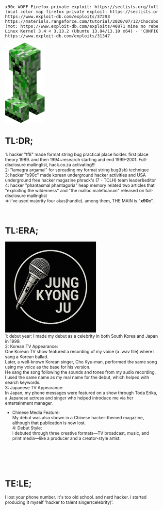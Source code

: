<pre>
x90c WOFF Firefox private exploit: https://seclists.org/fulldisclosure/2013/Aug/187
local color map firefox private exploit: https://seclists.org/fulldisclosure/2013/Aug/188
https://www.exploit-db.com/exploits/37293
https://materials.rangeforce.com/tutorial/2020/07/12/Chocobo-Root/ zeroday exploit
(mot: https://www.exploit-db.com/exploits/40871 mine no rebel's)
Linux Kernel 3.4 < 3.13.2 (Ubuntu 13.04/13.10 x64) - 'CONFIG_X86_X32=y' Local Privilege Escalation (3):
https://www.exploit-db.com/exploits/31347
</pre>
<img src="kripertotor.png"><br>
# TL:DR;
1: hacker "tf8" made format string bug practical place holder. first place theory 1989. and then 1994~research starting and end 1999-2001. Full-disclosure mailinglist, hack.co.za activating!!!<br>
2: "lamagra argamal" for spreading my format string bug(fsb) technique<br>
3: hacker "x90c" made korean underground hacker activities and USA underground free hacker magazine phrack's (7 - TCLH) team leader&editor<br>
4: hacker "phantasmal phantagoria" heap memory related two articles that "exploiting the wilderness" and "the malloc maleficarum"  released
on full-disclosure mailinglist<br>
=> i've used majority four akas(handle). among them, THE MAIN is "**x90c**".<br><br><br>
# TL:ERA;
<img src="singer.png" width=300 height=300><br>
1: debut year: I made my debut as a celebrity in both South Korea and Japan in 1999.<br>
2: Korean TV Appearance:<br>
One Korean TV show featured a recording of my voice (a .wav file) where I sang a Korean ballad.<br>
Later, a well-known Korean singer, Cho Kyu-man, performed the same song using my voice as the base for his version.<br>
He sang the song following the sounds and tones from my audio recording.<br>
I used the same name as my real name for the debut, which helped with search keywords.<br>
3: Japanese TV Appearance:<br>
In Japan, my phone messages were featured on a show through Toda Erika, a Japanese actress and singer who helped introduce me via her entertainment manager.<br>
- Chinese Media Feature:<br>
My debut was also shown in a Chinese hacker-themed magazine, although that publication is now lost.<br>
4: Debut Style:<br>
I debuted through three creative formats—TV broadcast, music, and print media—like a producer and a creator-style artist.<br>
<br><br><br><br><br>
# TE:LE;
I lost your phone number.
It's too old school. and nerd hacker. i started producing it myself 'hacker to talent singer(celebrity)'.
